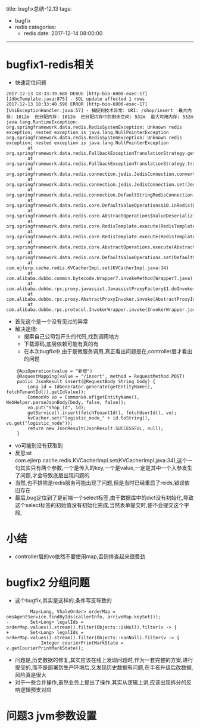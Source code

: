title: bugfix总结-12.13
tags:
  - bugfix
  - redis
categories:
    - redis
date: 2017-12-14 08:00:00
---
# bugfix1-redis相关
- 快速定位问题
```
2017-12-13 18:33:39.688 DEBUG [http-bio-6000-exec-17][JdbcTemplate.java:875] - SQL update affected 1 rows
2017-12-13 18:33:40.590 ERROR [http-bio-6000-exec-17][UniExceptionHandler.java:57] - 捕捉到技术异常: URI: /shop/insert  最大内存: 1012m  已分配内存: 1012m  已分配内存中的剩余空间: 532m  最大可用内存: 532m
java.lang.RuntimeException: org.springframework.data.redis.RedisSystemException: Unknown redis exception; nested exception is java.lang.NullPointerException
org.springframework.data.redis.RedisSystemException: Unknown redis exception; nested exception is java.lang.NullPointerException
        at org.springframework.data.redis.FallbackExceptionTranslationStrategy.getFallback(FallbackExceptionTranslationStrategy.java:48)
        at org.springframework.data.redis.FallbackExceptionTranslationStrategy.translate(FallbackExceptionTranslationStrategy.java:38)
        at org.springframework.data.redis.connection.jedis.JedisConnection.convertJedisAccessException(JedisConnection.java:242)
        at org.springframework.data.redis.connection.jedis.JedisConnection.set(JedisConnection.java:1236)
        at org.springframework.data.redis.connection.DefaultStringRedisConnection.set(DefaultStringRedisConnection.java:744)
        at org.springframework.data.redis.core.DefaultValueOperations$10.inRedis(DefaultValueOperations.java:172)
        at org.springframework.data.redis.core.AbstractOperations$ValueDeserializingRedisCallback.doInRedis(AbstractOperations.java:57)
        at org.springframework.data.redis.core.RedisTemplate.execute(RedisTemplate.java:207)
        at org.springframework.data.redis.core.RedisTemplate.execute(RedisTemplate.java:169)
        at org.springframework.data.redis.core.AbstractOperations.execute(AbstractOperations.java:91)
        at org.springframework.data.redis.core.DefaultValueOperations.set(DefaultValueOperations.java:169)
        at com.ejlerp.cache.redis.KVCacherImpl.set(KVCacherImpl.java:34)
        at com.alibaba.dubbo.common.bytecode.Wrapper7.invokeMethod(Wrapper7.java)
        at com.alibaba.dubbo.rpc.proxy.javassist.JavassistProxyFactory$1.doInvoke(JavassistProxyFactory.java:46)
        at com.alibaba.dubbo.rpc.proxy.AbstractProxyInvoker.invoke(AbstractProxyInvoker.java:72)
        at com.alibaba.dubbo.rpc.protocol.InvokerWrapper.invoke(InvokerWrapper.java:53)
```
- 首先这个是一个没有见过的异常
- 解决途径:
    + 搜索自己公司包开头的代码,找到调用地方
    + 下载源码,底层依赖可能有真的有
    + 在本次bugfix中,由于是微服务调用,真正看出问题是在,controller层才看出的问题
```
    @ApiOperation(value = "新增")
    @RequestMapping(value = "/insert", method = RequestMethod.POST)
    public JsonResult insert(@RequestBody String body) {
        Long id = IdGenerator.generate(getEntityName(), fetchTenantId()).getIdValue();
        CommonVo vo = CommonVo.of(getEntityName(), WebHelper.parseJsonBody(body, false, false));
        vo.put("shop_id", id);
        getService().insert(fetchTenantId(), fetchUserId(), vo);
        kvCacher.set("logistic_node_" + id.toString(), vo.get("logistic_node"));
        return new JsonResult(JsonResult.SUCCESSFUL, null);
    }

```
- vo可能别没有获取到
- 反思:at com.ejlerp.cache.redis.KVCacherImpl.set(KVCacherImpl.java:34),这个一句其实只有两个参数,一个是传入的key,一个是value,一定是其中一个入参发生了问题,才会导致底层出现问题的
- 当然,也不排除是redis服务可能出现了问题,但是当时已经重启了reids,错误依旧存在
- 最后,bug定位到了是前端一个select标签,由于数据库中的dict没有初始化,导致这个select标签的初始值没有初始化完成,当然表单提交时,便不会提交这个字段,

# 小结
- controller层的vo依然不要使用map,否则排查起来很费劲

# bugfix2 分组问题
- 这个bugfix,其实是这样的,条件写反导致的
```
         Map<Long, VSaleOrder> orderMap = omsAgentService.findByIds(callerInfo, arriveMap.keySet());
-        Set<Long> legalIds = orderMap.values().stream().filter(Objects::isNull).filter(v -> {
+        Set<Long> legalIds = orderMap.values().stream().filter(Objects::nonNull).filter(v -> {
             Integer courierPrintMarkState = v.getCourierPrintMarkState();

```
- 问题是,历史数据的修复,其实应该在线上发现问题时,作为一套完整的方案,进行提交的,而不是部署到生产环境后,又发现历史数据有问题,在半夜升级后改数据,风险真是很大
- 对于一些合并操作,虽然业务上提出了操作,其实从逻辑上讲,应该出现拆分的反响逻辑预支对应

# 问题3 jvm参数设置